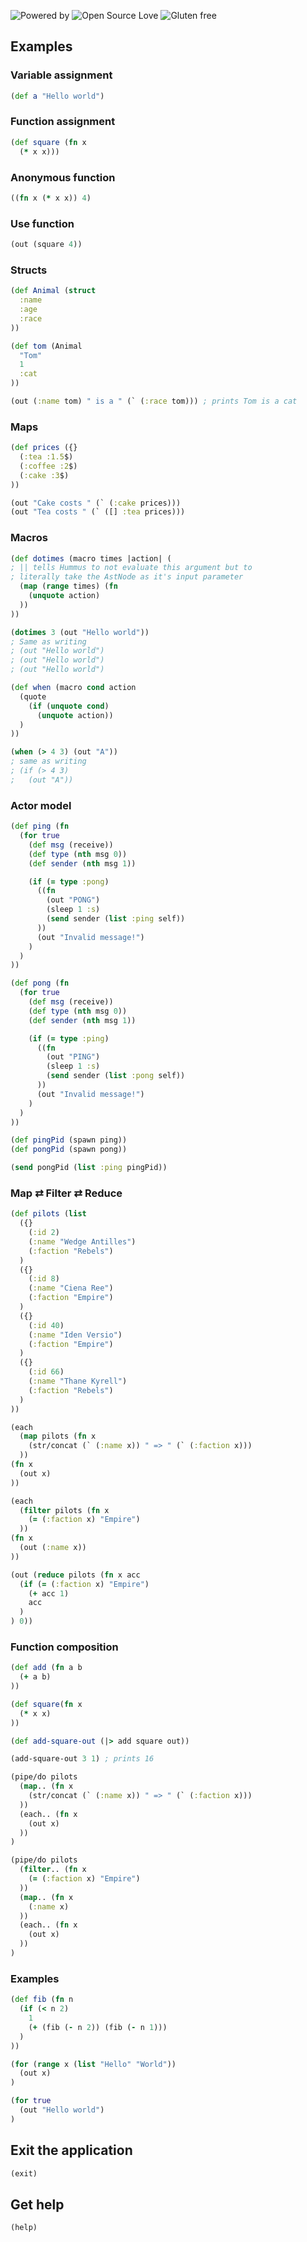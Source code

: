 ![Powered by](https://img.shields.io/badge/Powered%20By-Black%20Magic-orange.svg?longCache=true&style=flat-square) 
![Open Source Love](https://img.shields.io/badge/Open%20source-%E2%9D%A4%EF%B8%8F-brightgreen.svg?style=flat-square) 
![Gluten free](https://img.shields.io/badge/Gluten-Free-blue.svg?longCache=true&style=flat-square)


## Examples

### Variable assignment
```clojure
(def a "Hello world")
```
### Function assignment
```clojure
(def square (fn x 
  (* x x)))
```
### Anonymous function
```clojure
((fn x (* x x)) 4)
```
### Use function
```clojure
(out (square 4))
```
### Structs

```clojure
(def Animal (struct
  :name
  :age
  :race
))

(def tom (Animal
  "Tom"
  1
  :cat
))

(out (:name tom) " is a " (` (:race tom))) ; prints Tom is a cat
```

### Maps

```clojure
(def prices ({}
  (:tea :1.5$)
  (:coffee :2$)
  (:cake :3$)
))

(out "Cake costs " (` (:cake prices)))
(out "Tea costs " (` ([] :tea prices)))
```

### Macros

```clojure
(def dotimes (macro times |action| (
; || tells Hummus to not evaluate this argument but to
; literally take the AstNode as it's input parameter
  (map (range times) (fn
    (unquote action)
  ))
))

(dotimes 3 (out "Hello world"))
; Same as writing
; (out "Hello world")
; (out "Hello world")
; (out "Hello world")

(def when (macro cond action
  (quote 
    (if (unquote cond)
      (unquote action))
  )
))

(when (> 4 3) (out "A"))
; same as writing
; (if (> 4 3)
;   (out "A"))
```

### Actor model

```clojure
(def ping (fn
  (for true
    (def msg (receive))
    (def type (nth msg 0))
    (def sender (nth msg 1))

    (if (= type :pong)
      ((fn
        (out "PONG")
        (sleep 1 :s)
        (send sender (list :ping self))
      ))
      (out "Invalid message!")
    )
  )
))

(def pong (fn
  (for true
    (def msg (receive))
    (def type (nth msg 0))
    (def sender (nth msg 1))

    (if (= type :ping)
      ((fn
        (out "PING")
        (sleep 1 :s)
        (send sender (list :pong self))
      ))
      (out "Invalid message!")
    )
  )
))

(def pingPid (spawn ping))
(def pongPid (spawn pong))

(send pongPid (list :ping pingPid))
```

### Map ⇄ Filter ⇄ Reduce

```clojure
(def pilots (list
  ({}
    (:id 2)
    (:name "Wedge Antilles")
    (:faction "Rebels")
  )
  ({}
    (:id 8)
    (:name "Ciena Ree")
    (:faction "Empire")
  )
  ({}
    (:id 40)
    (:name "Iden Versio")
    (:faction "Empire")
  )
  ({}
    (:id 66)
    (:name "Thane Kyrell")
    (:faction "Rebels")
  )
))

(each
  (map pilots (fn x
    (str/concat (` (:name x)) " => " (` (:faction x)))
  ))
(fn x
  (out x)
))

(each
  (filter pilots (fn x
    (= (:faction x) "Empire")
  ))
(fn x
  (out (:name x))
))

(out (reduce pilots (fn x acc
  (if (= (:faction x) "Empire")
    (+ acc 1)
    acc
  )
) 0))
```

### Function composition

```clojure
(def add (fn a b
  (+ a b)
))

(def square(fn x
  (* x x)
))

(def add-square-out (|> add square out))

(add-square-out 3 1) ; prints 16

(pipe/do pilots
  (map.. (fn x
    (str/concat (` (:name x)) " => " (` (:faction x)))
  ))
  (each.. (fn x
    (out x)
  ))
)

(pipe/do pilots
  (filter.. (fn x
    (= (:faction x) "Empire")
  ))
  (map.. (fn x
    (:name x)
  ))
  (each.. (fn x
    (out x)
  ))
)
```

### Examples

```clojure
(def fib (fn n
  (if (< n 2)
    1 
    (+ (fib (- n 2)) (fib (- n 1)))
  )
))

(for (range x (list "Hello" "World"))
  (out x)
)

(for true
  (out "Hello world")
)
```

## Exit the application
```clojure
(exit)
```

## Get help
```clojure
(help)
```
